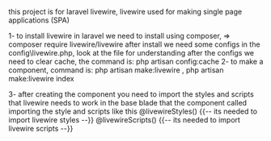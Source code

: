 this project is for laravel livewire, livewire used for making single page applications (SPA)

1- to install livewire in laravel we need to install using composer, 
    => composer require livewire/livewire
    after install we need some configs in the config\livewire.php, look at the file for understanding
    after the configs we need to clear cache, the command is: php artisan config:cache
2- to make a component, command is: php artisan make:livewire <name of the component>, php artisan make:livewire index

3- after creating the component you need to import the styles and scripts that livewire needs to work in the base blade that the component called
    importing the style and scripts like this
            @livewireStyles() {{-- its needed to import livewire styles --}}
            @livewireScripts() {{-- its needed to import livewire scripts --}}
